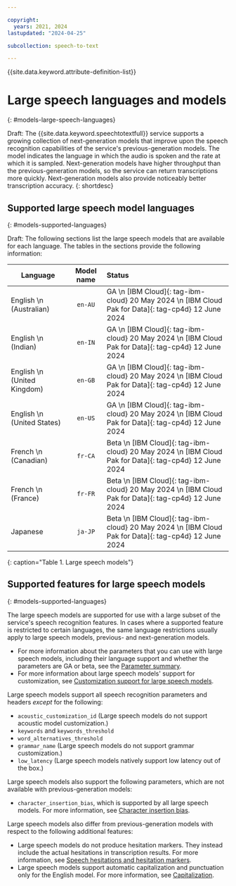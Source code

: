 ```yaml
---

copyright:
  years: 2021, 2024
lastupdated: "2024-04-25"

subcollection: speech-to-text

---
```


{{site.data.keyword.attribute-definition-list}}

#  Large speech languages and models
{: #models-large-speech-languages}

Draft: The {{site.data.keyword.speechtotextfull}} service supports a growing collection of next-generation models that improve upon the speech recognition capabilities of the service's previous-generation models. The model indicates the language in which the audio is spoken and the rate at which it is sampled. Next-generation models have higher throughput than the previous-generation models, so the service can return transcriptions more quickly.  Next-generation models also provide noticeably better transcription accuracy.
{: shortdesc}

## Supported large speech model languages
{: #models-supported-languages}

Draft: The following sections list the large speech models that are available for each language. The tables in the sections provide the following information:

| Language |  Model name | Status | 
|------------------------|:-----------:|:----------------------------------------|
| English  \n (Australian) | `en-AU` | GA \n [IBM Cloud]{: tag-ibm-cloud} 20 May 2024 \n [IBM Cloud Pak for Data]{: tag-cp4d} 12 June 2024 | 
| English  \n (Indian) | `en-IN` | GA \n [IBM Cloud]{: tag-ibm-cloud} 20 May 2024 \n [IBM Cloud Pak for Data]{: tag-cp4d} 12 June 2024 | 
| English \n (United Kingdom) | `en-GB` | GA \n [IBM Cloud]{: tag-ibm-cloud} 20 May 2024 \n [IBM Cloud Pak for Data]{: tag-cp4d} 12 June 2024 | 
| English \n (United States) | `en-US` | GA \n [IBM Cloud]{: tag-ibm-cloud} 20 May 2024 \n [IBM Cloud Pak for Data]{: tag-cp4d} 12 June 2024 | 
| French \n (Canadian) | `fr-CA` | Beta \n [IBM Cloud]{: tag-ibm-cloud} 20 May 2024 \n [IBM Cloud Pak for Data]{: tag-cp4d} 12 June 2024 | 
| French \n (France) | `fr-FR` | Beta \n [IBM Cloud]{: tag-ibm-cloud} 20 May 2024 \n [IBM Cloud Pak for Data]{: tag-cp4d} 12 June 2024 | 
| Japanese | `ja-JP` | Beta \n [IBM Cloud]{: tag-ibm-cloud} 20 May 2024 \n [IBM Cloud Pak for Data]{: tag-cp4d} 12 June 2024 | 
{: caption="Table 1. Large speech models"}

## Supported features for large speech models
{: #models-supported-languages}

The large speech models are supported for use with a large subset of the service's speech recognition features. In cases where a supported feature is restricted to certain languages, the same language restrictions usually apply to large speech models, previous- and next-generation models.

-   For more information about the parameters that you can use with large speech models, including their language support and whether the parameters are GA or beta, see the [Parameter summary](/docs/speech-to-text?topic=speech-to-text-summary).
-   For more information about large speech models' support for customization, see [Customization support for large speech models](/docs/speech-to-text?topic=speech-to-text-custom-support#custom-language-support-lsm).

Large speech models support all speech recognition parameters and headers *except* for the following:

-   `acoustic_customization_id` (Large speech models do not support acoustic model customization.)
-   `keywords` and `keywords_threshold`
-   `word_alternatives_threshold`
-   `grammar_name` (Large speech models do not support grammar customization.)
-   `low_latency` (Large speech models natively support low latency out of the box.)

Large speech models also support the following parameters, which are not available with previous-generation models:

-   `character_insertion_bias`, which is supported by all large speech models. For more information, see [Character insertion bias](/docs/speech-to-text?topic=speech-to-text-parsing#insertion-bias).

Large speech models also differ from previous-generation models with respect to the following additional features:

-   Large speech models do not produce hesitation markers. They instead include the actual hesitations in transcription results. For more information, see [Speech hesitations and hesitation markers](/docs/speech-to-text?topic=speech-to-text-basic-response#response-hesitation).
-   Large speech models support automatic capitalization and punctuation only for the English model. For more information, see [Capitalization](/docs/speech-to-text?topic=speech-to-text-basic-response#response-capitalization).
